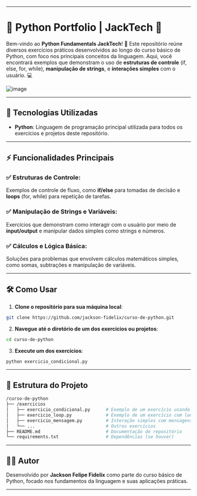 
---

# 🚀 Python Portfolio | JackTech 🐍

Bem-vindo ao **Python Fundamentals JackTech**! 🎯 Este repositório reúne diversos exercícios práticos desenvolvidos ao longo do curso básico de Python, com foco nos principais conceitos da linguagem. Aqui, você encontrará exemplos que demonstram o uso de **estruturas de controle** (if, else, for, while), **manipulação de strings**, e **interações simples** com o usuário. 💻

![image](https://github.com/user-attachments/assets/bb452100-f961-4030-aeb6-97a8c4e913d5)

___

## 🎨 Tecnologias Utilizadas

- **Python**: Linguagem de programação principal utilizada para todos os exercícios e projetos deste repositório.

___

## ⚡ Funcionalidades Principais

### ✅ Estruturas de Controle:
Exemplos de controle de fluxo, como **if/else** para tomadas de decisão e **loops** (for, while) para repetição de tarefas.

### ✅ Manipulação de Strings e Variáveis:
Exercícios que demonstram como interagir com o usuário por meio de **input/output** e manipular dados simples como strings e números.

### ✅ Cálculos e Lógica Básica:
Soluções para problemas que envolvem cálculos matemáticos simples, como somas, subtrações e manipulação de variáveis.

___

## 🛠 Como Usar

1. **Clone o repositório para sua máquina local**:

```bash
git clone https://github.com/jackson-fidelix/curso-de-python.git
```

2. **Navegue até o diretório de um dos exercícios ou projetos**:

```bash
cd curso-de-python
```

3. **Execute um dos exercícios**:

```bash
python exercicio_condicional.py
```

___

## 📂 Estrutura do Projeto

```bash
/curso-de-python
├── /exercicios
│   ├── exercicio_condicional.py      # Exemplo de um exercício usando if/else
│   ├── exercicio_loop.py             # Exemplo de um exercício com loops (for, while)
│   ├── exercicio_mensagem.py         # Interação simples com mensagens
│   └── ...                           # Outros exercícios
├── README.md                         # Documentação do repositório
└── requirements.txt                  # Dependências (se houver)
```

___

## 🧑‍💻 Autor

Desenvolvido por **Jackson Felipe Fidelix** como parte do curso básico de Python, focado nos fundamentos da linguagem e suas aplicações práticas.

---
